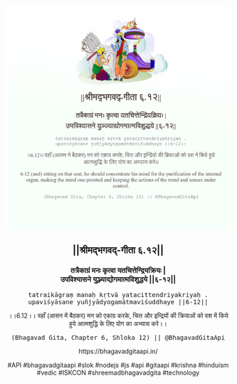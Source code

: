 <img src="../../asset/BG_6_12.png"/>
<center><h2>||श्रीमद्‍भगवद्‍-गीता ६.१२||</h2>
<h3>तत्रैकाग्रं मनः कृत्वा यतचित्तेन्द्रियक्रियः |<br/>उपविश्यासने युञ्ज्याद्योगमात्मविशुद्धये ||६-१२||</h3>
<pre>tatraikāgraṃ manaḥ kṛtvā yatacittendriyakriyaḥ .<br/>upaviśyāsane yuñjyādyogamātmaviśuddhaye ||6-12||</pre>
<p>।।6.12।। वहाँ (आसन में बैठकर) मन को एकाग्र करके, चित्त और इन्द्रियों की क्रियाओं को वश में किये हुये आत्मशुद्धि के लिए योग का अभ्यास करे।।</p>
<pre>(Bhagavad Gita, Chapter 6, Shloka 12) || @BhagavadGitaApi</pre><p>https://bhagavadgitaapi.in/</p><p>#API #bhagavadgitaapi #slok #nodejs #js #api #gitaapi #krishna #hinduism #vedic #ISKCON #shreemadbhagavadgita #technology</p></center>